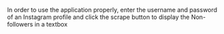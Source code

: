 In order to use the application properly, enter the username and password of an Instagram profile and click the scrape button
to display the Non-followers in a textbox

